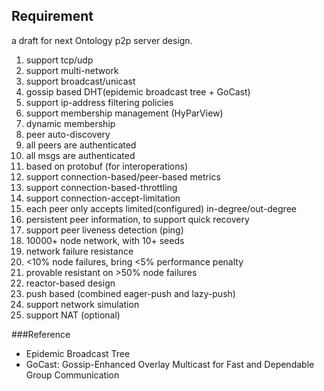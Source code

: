 ## Requirement

a draft for next Ontology p2p server design.


1.	support tcp/udp
2.	support multi-network
3.	support broadcast/unicast
4.	gossip based DHT(epidemic broadcast tree + GoCast)
5.	support ip-address filtering policies
6.	support membership management (HyParView)
  1. dynamic membership
7.	peer auto-discovery
8.	all peers are authenticated
9.	all msgs are authenticated
10.	based on protobuf (for interoperations)
11.	support connection-based/peer-based metrics
12.	support connection-based-throttling
13.	support connection-accept-limitation
14.	each peer only accepts limited(configured) in-degree/out-degree
15.	persistent peer information, to support quick recovery
16.	support peer liveness detection (ping)
17.	10000+ node network, with 10+ seeds
18.	network failure resistance 
  1. <10% node failures, bring <5% performance penalty
  2. provable resistant on >50% node failures
19.	reactor-based design
20.	push based (combined eager-push and lazy-push)
21.	support network simulation
22.	support NAT (optional)


###Reference

* Epidemic Broadcast Tree
* GoCast: Gossip-Enhanced Overlay Multicast for Fast and Dependable Group Communication




